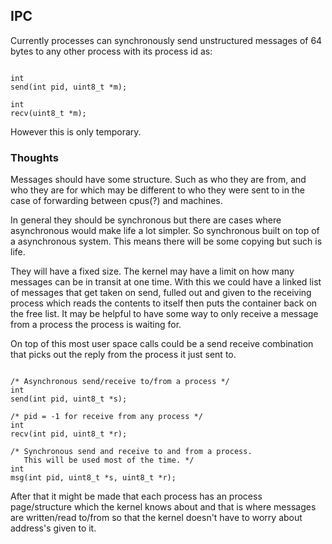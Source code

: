 ## IPC

Currently processes can synchronously send 
unstructured messages of 64 bytes to any other 
process with its process id as:

```

int
send(int pid, uint8_t *m);

int
recv(uint8_t *m);

```

However this is only temporary. 

### Thoughts

Messages should have some structure. Such as who
they are from, and who they are for which may be
different to who they were sent to in the case of
forwarding between cpus(?) and machines. 

In general they should be synchronous but there are
cases where asynchronous would make life a lot simpler.
So synchronous built on top of a asynchronous system.
This means there will be some copying but such is life.

They will have a fixed size. The kernel may have a limit
on how many messages can be in transit at one time.
With this we could have a linked list of messages that
get taken on send, fulled out and given to the receiving
process which reads the contents to itself then puts
the container back on the free list. It may be helpful 
to have some way to only receive a message from a process
the process is waiting for.

On top of this most user space calls could be a send
receive combination that picks out the reply from the
process it just sent to. 

```

/* Asynchronous send/receive to/from a process */
int
send(int pid, uint8_t *s);

/* pid = -1 for receive from any process */
int
recv(int pid, uint8_t *r);

/* Synchronous send and receive to and from a process.
   This will be used most of the time. */
int
msg(int pid, uint8_t *s, uint8_t *r);

```

After that it might be made that each process
has an process page/structure which the kernel knows
about and that is where messages are written/read 
to/from so that the kernel doesn't have to worry
about address's given to it.

